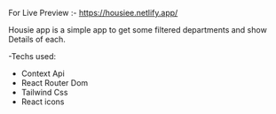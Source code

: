 For Live Preview :-
https://housiee.netlify.app/

Housie app is a simple app to get some filtered departments and show Details of each.

-Techs used:
  - Context Api
  - React Router Dom
  - Tailwind Css
  - React icons 

